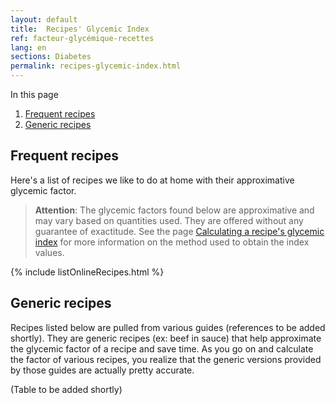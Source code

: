 ```yaml
---
layout: default
title:  Recipes' Glycemic Index
ref: facteur-glycémique-recettes
lang: en
sections: Diabetes
permalink: recipes-glycemic-index.html
---
```

In this page

1. [Frequent recipes](#frequent-recipes)
2. [Generic recipes](#generic-recipes)

## Frequent recipes

Here's a list of recipes we like to do at home with their approximative glycemic factor.

>**Attention**: The glycemic factors found below are approximative and may vary based on quantities used. They are offered without any guarantee of exactitude. See the page [Calculating a recipe's glycemic index]({{site.baseurl}}/calculing-glycemic-factor.html) for more information on the method used to obtain the index values.

{% include listOnlineRecipes.html %}

## Generic recipes

Recipes listed below are pulled from various guides (references to be added shortly).
They are generic recipes (ex: beef in sauce) that help approximate the glycemic factor of a recipe and save time.
As you go on and calculate the factor of various recipes, you realize that the generic versions provided by those guides are actually pretty accurate.

(Table to be added shortly)
